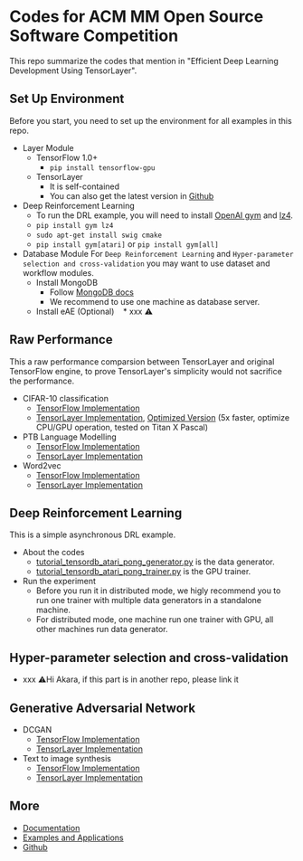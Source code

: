 # Codes for ACM MM Open Source Software Competition
This repo summarize the codes that mention in "Efficient Deep Learning Development Using TensorLayer".

## Set Up Environment
Before you start, you need to set up the environment for all examples in this repo.
* Layer Module
  * TensorFlow 1.0+
    * `pip install tensorflow-gpu`
  * TensorLayer 
    * It is self-contained
    * You can also get the latest version in [Github](https://github.com/zsdonghao/tensorlayer)
* Deep Reinforcement Learning
  * To run the DRL example, you will need to install [OpenAI gym](https://gym.openai.com) and [lz4](http://python-lz4.readthedocs.io/en/latest/quickstart.html).
  * `pip install gym lz4`
  * `sudo apt-get install swig cmake`
  * `pip install gym[atari]` or `pip install gym[all]`
* Database Module
For `Deep Reinforcement Learning` and `Hyper-parameter selection and cross-validation` you may want to use dataset and workflow modules.
  * Install MongoDB
    * Follow [MongoDB docs](https://docs.mongodb.com/manual/installation/)
    * We recommend to use one machine as database server.
  * Install eAE (Optional)
    * xxx ⚠️

## Raw Performance
This a raw performance comparsion between TensorLayer and original TensorFlow engine, to prove TensorLayer's simplicity would not sacrifice the performance.
* CIFAR-10 classification
  * [TensorFlow Implementation](https://www.tensorflow.org/tutorials/deep_cnn)
  * [TensorLayer Implementation](https://github.com/akaraspt/tl_paper/blob/master/cifar10.py), [Optimized Version](https://github.com/zsdonghao/tensorlayer/blob/master/example/tutorial_cifar10_tfrecord.py) (5x faster, optimize CPU/GPU operation, tested on Titan X Pascal)
* PTB Language Modelling
  * [TensorFlow Implementation](https://www.tensorflow.org/tutorials/recurrent)
  * [TensorLayer Implementation](https://github.com/zsdonghao/tensorlayer/blob/master/example/tutorial_ptb_lstm_state_is_tuple.py)
* Word2vec
  * [TensorFlow Implementation](https://www.tensorflow.org/tutorials/word2vec)
  * [TensorLayer Implementation](https://github.com/zsdonghao/tensorlayer/blob/master/example/tutorial_word2vec_basic.py)

## Deep Reinforcement Learning
This is a simple asynchronous DRL example.
* About the codes
  * [tutorial_tensordb_atari_pong_generator.py](https://github.com/akaraspt/tl_paper/blob/master/tutorial_tensordb_atari_pong_generator.py) is the data generator.
  * [tutorial_tensordb_atari_pong_trainer.py](https://github.com/akaraspt/tl_paper/blob/master/tutorial_tensordb_atari_pong_trainer.py) is the GPU trainer.
* Run the experiment
  * Before you run it in distributed mode, we higly recommend you to run one trainer with multiple data generators in a standalone machine.
  * For distributed mode, one machine run one trainer with GPU, all other machines run data generator.

## Hyper-parameter selection and cross-validation
* xxx ⚠️Hi Akara, if this part is in another repo, please link it

## Generative Adversarial Network
* DCGAN
  * [TensorFlow Implementation](https://github.com/carpedm20/DCGAN-tensorflow)
  * [TensorLayer Implementation](https://github.com/zsdonghao/dcgan)
* Text to image synthesis
  * [TensorFlow Implementation](https://github.com/paarthneekhara/text-to-image)
  * [TensorLayer Implementation](https://github.com/zsdonghao/text-to-image)

  
## More
* [Documentation](http://tensorlayer.readthedocs.io)
* [Examples and Applications](http://tensorlayer.readthedocs.io/en/latest/user/example.html)
* [Github](https://github.com/zsdonghao/tensorlayer)
